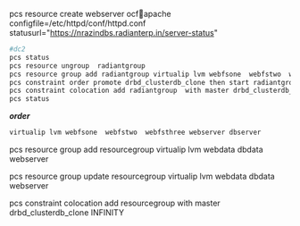 pcs resource create webserver ocf:heartbeat:apache configfile=/etc/httpd/conf/httpd.conf statusurl="https://nrazindbs.radianterp.in/server-status"


```bash
#dc2
pcs status
pcs resource ungroup  radiantgroup
pcs resource group add radiantgroup virtualip lvm webfsone  webfstwo  webfsthree webserver dbserver
pcs constraint order promote drbd_clusterdb_clone then start radiantgroup
pcs constraint colocation add radiantgroup  with master drbd_clusterdb_clone INFINITY
pcs status
```

**_order_**

```bash
virtualip lvm webfsone  webfstwo  webfsthree webserver dbserver
```





pcs resource group add resourcegroup virtualip lvm webdata dbdata  webserver

pcs resource group update resourcegroup virtualip lvm webdata dbdata  webserver

pcs constraint colocation add resourcegroup  with master drbd_clusterdb_clone INFINITY
